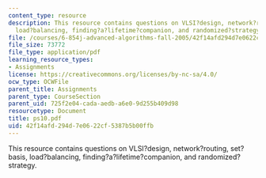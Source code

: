 ```yaml
---
content_type: resource
description: This resource contains questions on VLSI?design, network?routing, set?basis,
  load?balancing, finding?a?lifetime?companion, and randomized?strategy.
file: /courses/6-854j-advanced-algorithms-fall-2005/42f14afd294d7e0622cf5387b5b00ffb_ps10.pdf
file_size: 73772
file_type: application/pdf
learning_resource_types:
- Assignments
license: https://creativecommons.org/licenses/by-nc-sa/4.0/
ocw_type: OCWFile
parent_title: Assignments
parent_type: CourseSection
parent_uid: 725f2e04-cada-aedb-a6e0-9d255b409d98
resourcetype: Document
title: ps10.pdf
uid: 42f14afd-294d-7e06-22cf-5387b5b00ffb
---
```

This resource contains questions on VLSI?design, network?routing, set?basis, load?balancing, finding?a?lifetime?companion, and randomized?strategy.
